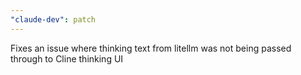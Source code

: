 ```yaml
---
"claude-dev": patch
---
```


Fixes an issue where thinking text from litellm was not being passed through to Cline thinking UI
